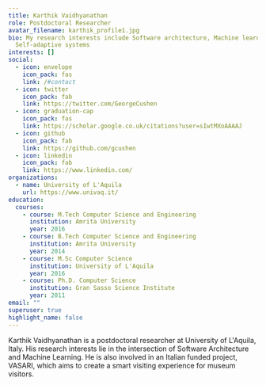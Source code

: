 ```yaml
---
title: Karthik Vaidhyanathan
role: Postdoctoral Researcher
avatar_filename: karthik_profile1.jpg
bio: My research interests include Software architecture, Machine learning and
  Self-adaptive systems
interests: []
social:
  - icon: envelope
    icon_pack: fas
    link: /#contact
  - icon: twitter
    icon_pack: fab
    link: https://twitter.com/GeorgeCushen
  - icon: graduation-cap
    icon_pack: fas
    link: https://scholar.google.co.uk/citations?user=sIwtMXoAAAAJ
  - icon: github
    icon_pack: fab
    link: https://github.com/gcushen
  - icon: linkedin
    icon_pack: fab
    link: https://www.linkedin.com/
organizations:
  - name: University of L'Aquila
    url: https://www.univaq.it/
education:
  courses:
    - course: M.Tech Computer Science and Engineering
      institution: Amrita University
      year: 2016
    - course: B.Tech Computer Science and Engineering
      institution: Amrita University
      year: 2014
    - course: M.Sc Computer Science
      institution: University of L'Aquila
      year: 2016
    - course: Ph.D. Computer Science
      institution: Gran Sasso Science Institute
      year: 2011
email: ""
superuser: true
highlight_name: false
---
```

Karthik Vaidhyanathan is a postdoctoral researcher at University of L'Aquila, Italy. His research interests lie in the intersection of Software Architecture and Machine Learning. He is also involved in an Italian funded project, VASARI, which aims to create a smart visiting experience for museum visitors.